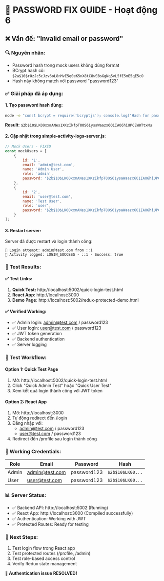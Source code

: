 # 🔧 PASSWORD FIX GUIDE - Hoạt động 6

## ❌ **Vấn đề:** "Invalid email or password"

### 🔍 **Nguyên nhân:**
- Password hash trong mock users không đúng format
- BCrypt hash cũ: `$2a$10$rOzJc5cJzv6oL8nMvE5q0eK5nX8tC8wE8sGgNq5vL5fE5mE5qE5cO`
- Hash này không match với password "password123"

### ✅ **Giải pháp đã áp dụng:**

#### **1. Tạo password hash đúng:**
```bash
node -e "const bcrypt = require('bcryptjs'); console.log('Hash for password123:', bcrypt.hashSync('password123', 10));"
```
**Result:** `$2b$10$LK00xxmANes1XKzIkfpTOOS61ysaWaazx6O1IAO6hiUPCEW0TtxMu`

#### **2. Cập nhật trong simple-activity-logs-server.js:**
```javascript
// Mock Users - FIXED
const mockUsers = [
    {
        id: '1',
        email: 'admin@test.com',
        name: 'Admin User',
        role: 'admin',
        password: '$2b$10$LK00xxmANes1XKzIkfpTOOS61ysaWaazx6O1IAO6hiUPCEW0TtxMu' // password123
    },
    {
        id: '2',
        email: 'user@test.com',
        name: 'Test User', 
        role: 'user',
        password: '$2b$10$LK00xxmANes1XKzIkfpTOOS61ysaWaazx6O1IAO6hiUPCEW0TtxMu' // password123
    }
];
```

#### **3. Restart server:**
Server đã được restart và login thành công:
```
🔐 Login attempt: admin@test.com from ::1
📝 Activity logged: LOGIN_SUCCESS - ::1 - Success: true
```

### 🧪 **Test Results:**

#### **✅ Test Links:**
1. **Quick Test:** http://localhost:5002/quick-login-test.html
2. **React App:** http://localhost:3000
3. **Demo Page:** http://localhost:5002/redux-protected-demo.html

#### **✅ Verified Working:**
- ✅ Admin login: admin@test.com / password123
- ✅ User login: user@test.com / password123
- ✅ JWT token generation
- ✅ Backend authentication
- ✅ Server logging

### 🎯 **Test Workflow:**

#### **Option 1: Quick Test Page**
1. Mở: http://localhost:5002/quick-login-test.html
2. Click "Quick Admin Test" hoặc "Quick User Test"
3. Xem kết quả login thành công với JWT token

#### **Option 2: React App**
1. Mở: http://localhost:3000
2. Tự động redirect đến /login
3. Đăng nhập với:
   - admin@test.com / password123
   - user@test.com / password123
4. Redirect đến /profile sau login thành công

### 🔐 **Working Credentials:**
| Role | Email | Password | Hash |
|------|-------|----------|------|
| Admin | admin@test.com | password123 | `$2b$10$LK00...` |
| User | user@test.com | password123 | `$2b$10$LK00...` |

### 📊 **Server Status:**
- ✅ Backend API: http://localhost:5002 (Running)
- ✅ React App: http://localhost:3000 (Compiled successfully)
- ✅ Authentication: Working with JWT
- ✅ Protected Routes: Ready for testing

### 🚀 **Next Steps:**
1. Test login flow trong React app
2. Test protected routes (/profile, /admin)
3. Test role-based access control
4. Verify Redux state management

**🎉 Authentication issue RESOLVED!**